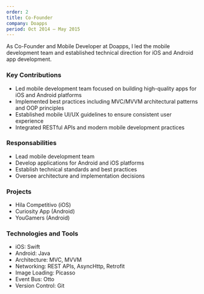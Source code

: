```yaml
---
order: 2
title: Co-Founder
company: Doapps
period: Oct 2014 — May 2015
---
```


As Co-Founder and Mobile Developer at Doapps, I led the mobile development team and established technical direction for iOS and Android app development.

### Key Contributions
- Led mobile development team focused on building high-quality apps for iOS and Android platforms
- Implemented best practices including MVC/MVVM architectural patterns and OOP principles
- Established mobile UI/UX guidelines to ensure consistent user experience
- Integrated RESTful APIs and modern mobile development practices

### Responsabilities
- Lead mobile development team
- Develop applications for Android and iOS platforms
- Establish technical standards and best practices
- Oversee architecture and implementation decisions

### Projects
- Hila Competitivo (iOS)
- Curiosity App (Android)
- YouGamers (Android)

### Technologies and Tools
- iOS: Swift
- Android: Java
- Architecture: MVC, MVVM
- Networking: REST APIs, AsyncHttp, Retrofit
- Image Loading: Picasso
- Event Bus: Otto
- Version Control: Git